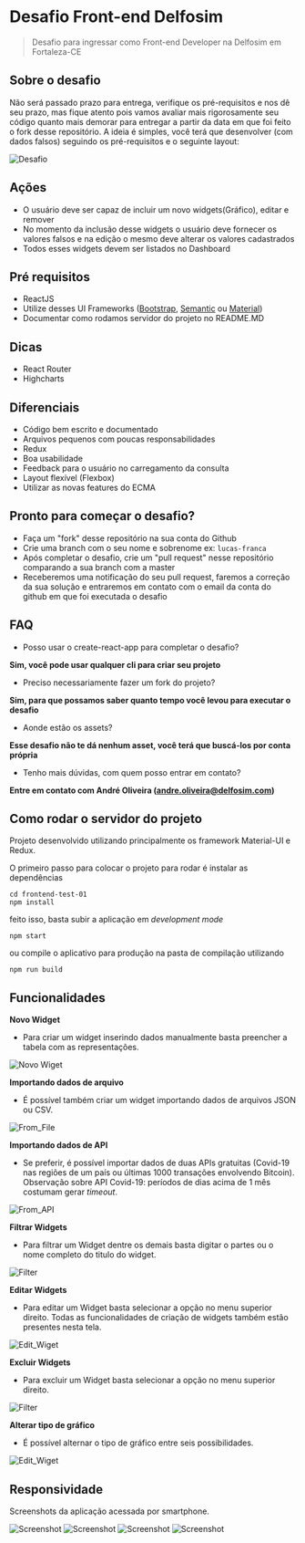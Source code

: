 # Desafio Front-end Delfosim
> Desafio para ingressar como Front-end Developer na Delfosim em Fortaleza-CE

## Sobre o desafio
Não será passado prazo para entrega, verifique os pré-requisitos e nos dê seu prazo, mas fique atento pois vamos avaliar mais rigorosamente seu código quanto mais demorar para entregar a partir da data em que foi feito o fork desse repositório. A ideia é simples, você terá que desenvolver (com dados falsos) seguindo os pré-requisitos e o seguinte layout:

![Desafio](images/tela-01.png?raw=true "Desafio")

## Ações
- O usuário deve ser capaz de incluir um novo widgets(Gráfico), editar e remover
- No momento da inclusão desse widgets o usuário deve fornecer os valores falsos e na edição o mesmo deve alterar os valores cadastrados
- Todos esses widgets devem ser listados no Dashboard


## Pré requisitos
- ReactJS
- Utilize desses UI Frameworks ([Bootstrap](https://react-bootstrap.github.io/), [Semantic](https://react.semantic-ui.com/) ou [Material](https://material-ui.com/pt/))
- Documentar como rodamos servidor do projeto no README.MD

## Dicas
- React Router
- Highcharts

## Diferenciais
- Código bem escrito e documentado
- Arquivos pequenos com poucas responsabilidades
- Redux
- Boa usabilidade
- Feedback para o usuário no carregamento da consulta
- Layout flexível (Flexbox)
- Utilizar as novas features do ECMA

## Pronto para começar o desafio?
- Faça um "fork" desse repositório na sua conta do Github
- Crie uma branch com o seu nome e sobrenome ex: ```lucas-franca```
- Após completar o desafio, crie um "pull request" nesse repositório comparando a sua branch com a master
- Receberemos uma notificação do seu pull request, faremos a correção da sua solução e entraremos em contato com o email da conta do github em que foi executada o desafio

## FAQ
- Posso usar o create-react-app para completar o desafio?

**Sim, você pode usar qualquer cli para criar seu projeto**

- Preciso necessariamente fazer um fork do projeto?

**Sim, para que possamos saber quanto tempo você levou para executar o desafio**

- Aonde estão os assets?

**Esse desafio não te dá nenhum asset, você terá que buscá-los por conta própria**

- Tenho mais dúvidas, com quem posso entrar em contato?

**Entre em contato com André Oliveira (andre.oliveira@delfosim.com)**

## Como rodar o servidor do projeto
Projeto desenvolvido utilizando principalmente os framework Material-UI e Redux.

O primeiro passo para colocar o projeto para rodar é instalar as dependências 

``` 
cd frontend-test-01
npm install
```

feito isso, basta subir a aplicação em _development mode_

``` 
npm start
```

ou compile o aplicativo para produção na pasta de compilação utilizando

``` 
npm run build
```

## Funcionalidades

**Novo Widget**

- Para criar um widget inserindo dados manualmente basta preencher a tabela com as representações.

![Novo Wiget](images/creating_widget.gif?raw=true "Novo Widget")

**Importando dados de arquivo**

- É possível também criar um widget importando dados de arquivos JSON ou CSV.

![From_File](images/from_file.gif?raw=true "Importando de arquivo")

**Importando dados de API**

- Se preferir, é possível importar dados de duas APIs gratuitas (Covid-19 nas regiões de um país ou últimas 1000 transações envolvendo Bitcoin). Observação sobre API Covid-19: períodos de dias acima de 1 mês costumam gerar _timeout_. 

![From_API](images/from_api.gif?raw=true "Importando de API")

**Filtrar Widgets**

- Para filtrar um Widget dentre os demais basta digitar o partes ou o nome completo do titulo do widget.

![Filter](images/filter.gif?raw=true "Filtar wdiget")

**Editar Widgets**

- Para editar um Widget basta selecionar a opção no menu superior direito. Todas as funcionalidades de criação de widgets também estão presentes nesta tela.

![Edit_Wiget](images/edit.gif?raw=true "Editar wdiget")

**Excluir Widgets**

- Para excluir um Widget basta selecionar a opção no menu superior direito.

![Filter](images/deleting.gif?raw=true "Excluir wdiget")

**Alterar tipo de gráfico**

- É possível alternar o tipo de gráfico entre seis possibilidades.

![Edit_Wiget](images/change_chart.gif?raw=true "Alterar tipo de gráfico")

## Responsividade

Screenshots da aplicação acessada por smartphone.

![Screenshot](images/empty.jpeg)
![Screenshot](images/table.jpeg)
![Screenshot](images/chart.jpeg)
![Screenshot](images/mobile.jpeg)

